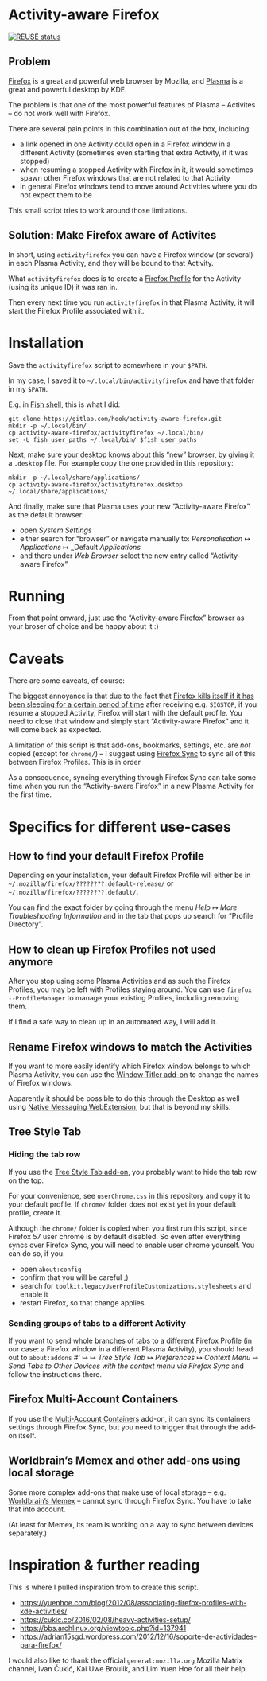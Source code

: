 <!--
SPDX-License-Identifier: CC0-1.0
SPDX-FileCopyrightText: © 2021 Matija Šuklje <matija@suklje.name>
-->

# Activity-aware Firefox

[![REUSE status](https://api.reuse.software/badge/gitlab.com/hook/activity-aware-firefox)](https://api.reuse.software/info/gitlab.com/hook/activity-aware-firefox)

## Problem

[Firefox][] is a great and powerful web browser by Mozilla, and [Plasma][] is a great and powerful desktop by KDE.

The problem is that one of the most powerful features of Plasma – Activites – do not work well with Firefox.

There are several pain points in this combination out of the box, including:

- a link opened in one Activity could open in a Firefox window in a different Activity (sometimes even starting that extra Activity, if it was stopped)
- when resuming a stopped Activity with Firefox in it, it would sometimes spawn other Firefox windows that are not related to that Activity
- in general Firefox windows tend to move around Activities where you do not expect them to be

This small script tries to work around those limitations.

[firefox]: https://getfirefox.org
[plasma]: https://kde.org/plasma-desktop/


## Solution: Make Firefox aware of Activites

In short, using `activityfirefox` you can have a Firefox window (or several) in each Plasma Activity, and they will be bound to that Activity.

What `activityfirefox` does is to create a [Firefox Profile][profile] for the Activity (using its unique ID) it was ran in.

[profile]: https://support.mozilla.org/en-US/kb/profiles-where-firefox-stores-user-data

Then every next time you run `activityfirefox` in that Plasma Activity, it will start the Firefox Profile associated with it.


# Installation

Save the `activityfirefox` script to somewhere in your `$PATH`.

In my case, I saved it to `~/.local/bin/activityfirefox` and have that folder in my `$PATH`.

E.g. in [Fish shell][fish], this is what I did:

[fish]: https://fishshell.com/

```fish
git clone https://gitlab.com/hook/activity-aware-firefox.git
mkdir -p ~/.local/bin/
cp activity-aware-firefox/activityfirefox ~/.local/bin/
set -U fish_user_paths ~/.local/bin/ $fish_user_paths
```

Next, make sure your desktop knows about this “new” browser, by giving it a `.desktop` file. For example copy the one provided in this repository:

```fish
mkdir -p ~/.local/share/applications/
cp activity-aware-firefox/activityfirefox.desktop ~/.local/share/applications/
```

And finally, make sure that Plasma uses your new ”Activity-aware Firefox” as the default browser:

- open _System Settings_
- either search for “browser” or navigate manually to: _Personalisation_ ↦ _Applications_ ↦ _Default _Applications_
- and there under _Web Browser_ select the new entry called “Activity-aware Firefox”


# Running

From that point onward, just use the “Activity-aware Firefox” browser as your broser of choice and be happy about it :)


# Caveats

There are some caveats, of course:

The biggest annoyance is that due to the fact that [Firefox kills itself if it has been sleeping for a certain period of time][ff_stop] after receiving e.g. `SIGSTOP`, if you resume a stopped Activity, Firefox will start with the default profile. You need to close that window and simply start “Activity-aware Firefox” and it will come back as expected.


A limitation of this script is that add-ons, bookmarks, settings, etc. are _not_ copied (except for `chrome/`) – I suggest using [Firefox Sync][sync] to sync all of this between Firefox Profiles. This is in order

As a consequence, syncing everything through Firefox Sync can take some time when you run the “Activity-aware Firefox” in a new Plasma Activity for the first time.

[sync]: https://www.mozilla.org/en-US/firefox/sync/
[ff_stop]: https://searchfox.org/mozilla-central/source/dom/ipc/ContentParent.h#1490


# Specifics for different use-cases


## How to find your default Firefox Profile

Depending on your installation, your default Firefox Profile will either be in `~/.mozilla/firefox/????????.default-release/` or `~/.mozilla/firefox/????????.default/`.

You can find the exact folder by going through the menu _Help_ ↦ _More Troubleshooting Information_ and in the tab that pops up search for “Profile Directory”.


## How to clean up Firefox Profiles not used anymore

After you stop using some Plasma Activities and as such the Firefox Profiles, you may be left with Profiles staying around. You can use `firefox --ProfileManager` to manage your existing Profiles, including removing them.

If I find a safe way to clean up in an automated way, I will add it.


## Rename Firefox windows to match the Activities

If you want to more easily identify which Firefox window belongs to which Plasma Activity, you can use the [Window Titler add-on][wt] to change the names of Firefox windows.

[wt]: https://addons.mozilla.org/en-GB/firefox/addon/window-titler/

Apparently it should be possible to do this through the Desktop as well using [Native Messaging WebExtension][native_messaging], but that is beyond my skills.

[native_messaging]: https://developer.mozilla.org/en-US/docs/Mozilla/Add-ons/WebExtensions/Native_messaging


## Tree Style Tab


### Hiding the tab row

If you use the [Tree Style Tab add-on][tst], you probably want to hide the tab row on the top.

[tst]: https://addons.mozilla.org/en-US/firefox/addon/tree-style-tab/

For your convenience, see `userChrome.css` in this repository and copy it to your default profile. If `chrome/` folder does not exist yet in your default profile, create it.

Although the `chrome/` folder is copied when you first run this script, since Firefox 57 user chrome is by default disabled. So even after everything syncs over Firefox Sync, you will need to enable user chrome yourself. You can do so, if you:

- open `about:config`
- confirm that you will be careful ;)
- search for `toolkit.legacyUserProfileCustomizations.stylesheets` and enable it
- restart Firefox, so that change applies


### Sending groups of tabs to a different Activity

If you want to send whole branches of tabs to a different Firefox Profile (in our case: a Firefox window in a different Plasma Activity), you should head out to `about:addons` #' ↦ ↦ _Tree Style Tab_ ↦ _Preferences_ ↦ _Context Menu_ ↦ _Send Tabs to Other Devices with the context menu via Firefox Sync_ and follow the instructions there.


## Firefox Multi-Account Containers

If you use the [Multi-Account Containers][containers] add-on, it can sync its containers settings through Firefox Sync, but you need to trigger that through the add-on itself.

[containers]: https://addons.mozilla.org/en-GB/firefox/addon/multi-account-containers/


## Worldbrain’s Memex and other add-ons using local storage

Some more complex add-ons that make use of local storage – e.g. [Worldbrain’s Memex][memex] – cannot sync through Firefox Sync. You have to take that into account.

(At least for Memex, its team is working on a way to sync between devices separately.)

[memex]: https://getmemex.com/


# Inspiration & further reading

This is where I pulled inspiration from to create this script.

- <https://yuenhoe.com/blog/2012/08/associating-firefox-profiles-with-kde-activities/>
- <https://cukic.co/2016/02/08/heavy-activities-setup/>
- <https://bbs.archlinux.org/viewtopic.php?id=137941>
- <https://adrian15sgd.wordpress.com/2012/12/16/soporte-de-actividades-para-firefox/>

I would also like to thank the official `general:mozilla.org` Mozilla Matrix channel, Ivan Čukić, Kai Uwe Broulik, and Lim Yuen Hoe for all their help. 

